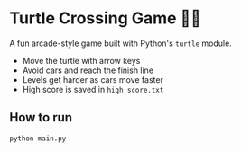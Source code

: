 # Turtle Crossing Game 🐢🚗

A fun arcade-style game built with Python's `turtle` module.  
- Move the turtle with arrow keys  
- Avoid cars and reach the finish line  
- Levels get harder as cars move faster  
- High score is saved in `high_score.txt`

## How to run
```bash
python main.py
